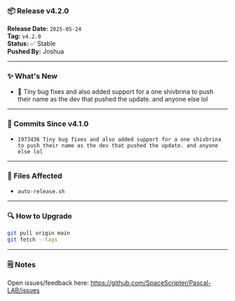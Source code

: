 ### 📦 Release v4.2.0

**Release Date:** `2025-05-24`  
**Tag:** `v4.2.0`  
**Status:** ✅ Stable  
**Pushed By:** Joshua

---

### ✨ What's New
- 🔧 Tiny bug fixes and also added support for a one shivbrina to push their name as the dev that pushed the update. and anyone else lol

---

### 🧾 Commits Since v4.1.0
- `1973436 Tiny bug fixes and also added support for a one shivbrina to push their name as the dev that pushed the update. and anyone else lol`

---

### 📁 Files Affected
- `auto-release.sh`

---

### 🔍 How to Upgrade
```bash
git pull origin main
git fetch --tags
```

---

### 🗒️ Notes
Open issues/feedback here: <https://github.com/SpaceScripter/Pascal-LAB/issues>
